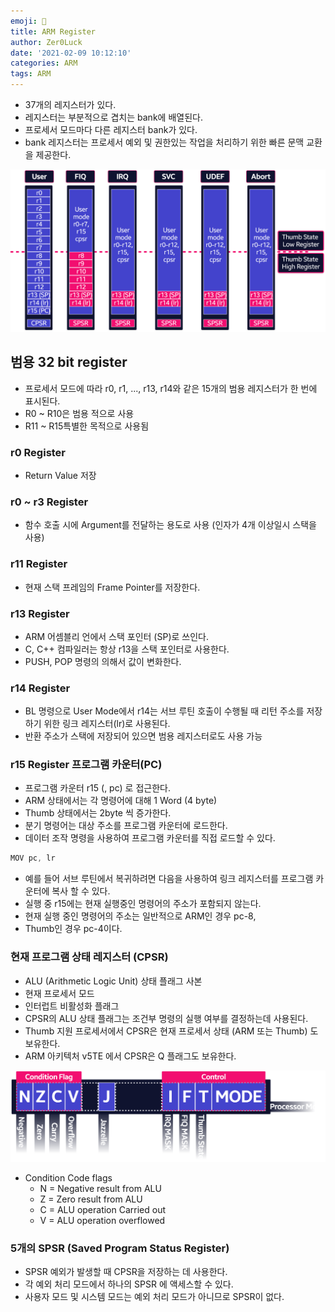 ```yaml
---
emoji: 🍹
title: ARM Register
author: Zer0Luck
date: '2021-02-09 10:12:10'
categories: ARM
tags: ARM
---
```


- 37개의 레지스터가 있다.
- 레지스터는 부분적으로 겹치는 bank에 배열된다.
- 프로세서 모드마다 다른 레지스터 bank가 있다.
- bank 레지스터는 프로세서 예외 및 권한있는 작업을 처리하기 위한 빠른 문맥 교환을 제공한다.

![./ARM-REGISTER.png](./ARM-REGISTER.png)

## 범용 32 bit register

- 프로세서 모드에 따라 r0, r1, ..., r13, r14와 같은 15개의 범용 레지스터가 한 번에 표시된다.
- R0 ~ R10은 범용 적으로 사용
- R11 ~ R15특별한 목적으로 사용됨

### r0 Register

- Return Value 저장

### r0 ~ r3 Register

- 함수 호출 시에 Argument를 전달하는 용도로 사용 (인자가 4개 이상일시 스택을 사용)

### r11 Register

- 현재 스택 프레임의 Frame Pointer를 저장한다.

### r13 Register

- ARM 어셈블리 언에서 스택 포인터 (SP)로 쓰인다.
- C, C++ 컴파일러는 항상 r13을 스택 포인터로 사용한다.
- PUSH, POP 명령의 의해서 값이 변화한다.

### r14 Register

- BL 명령으로 User Mode에서 r14는 서브 루틴 호출이 수행될 때 리턴 주소를 저장하기 위한 링크 레지스터(lr)로 사용된다.
- 반환 주소가 스택에 저장되어 있으면 범용 레지스터로도 사용 가능

### r15 Register 프로그램 카운터(PC)

- 프로그램 카운터 r15 (, pc) 로 접근한다.
- ARM 상태에서는 각 명령어에 대해 1 Word (4 byte)
- Thumb 상태에서는 2byte 씩 증가한다.
- 분기 명령어는 대상 주소를 프로그램 카운터에 로드한다.
- 데이터 조작 명령을 사용하여 프로그램 카운터를 직접 로드할 수 있다.

```cpp
MOV pc, lr
```

- 예를 들어 서브 루틴에서 복귀하려면 다음을 사용하여 링크 레지스터를 프로그램 카운터에 복사 할 수 있다.
- 실행 중 r15에는 현재 실행중인 명령어의 주소가 포함되지 않는다.
- 현재 실행 중인 명령어의 주소는 일반적으로 ARM인 경우 pc-8,
- Thumb인 경우 pc-4이다.

### 현재 프로그램 상태 레지스터 (CPSR)

- ALU (Arithmetic Logic Unit) 상태 플래그 사본
- 현재 프로세서 모드
- 인터럽트 비활성화 플래그
- CPSR의 ALU 상태 플래그는 조건부 명령의 실행 여부를 결정하는데 사용된다.
- Thumb 지원 프로세서에서 CPSR은 현재 프로세서 상태 (ARM 또는 Thumb) 도 보유한다.
- ARM 아키텍처 v5TE 에서 CPSR은 Q 플래그도 보유한다.

![./ARM-CPSR.png](./ARM-CPSR.png)

- Condition Code flags
    - N = Negative result from ALU
    - Z = Zero result from ALU
    - C = ALU operation Carried out
    - V = ALU operation overflowed

### 5개의 SPSR (Saved Program Status Register)

- SPSR 예외가 발생할 때 CPSR을 저장하는 데 사용한다.
- 각 예외 처리 모드에서 하나의 SPSR 에 액세스할 수 있다.
- 사용자 모드 및 시스템 모드는 예외 처리 모드가 아니므로 SPSR이 없다.

```toc
```